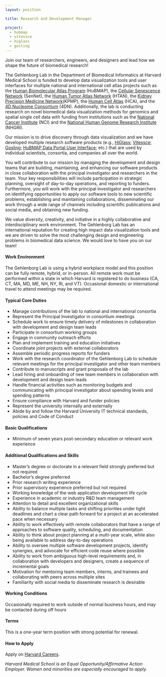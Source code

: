 ```yaml
---
layout: position

title: Research and Development Manager

project:
  - hubmap
  - vitessce
  - higlass
  - gosling
---
```


Join our team of researchers, engineers, and designers and lead how we shape the future of biomedical research! 

The Gehlenborg Lab in the Department of Biomedical Informatics at Harvard Medical School is funded to develop data visualization tools and user interfaces for multiple national and international cell atlas projects such as the [Human Biomolecular Atlas Program](https://hubmapconsortium.org) (HuBMAP), the [Cellular Senescence Network](https://sennetconsortium.org) (SenNet), the [Human Tumor Atlas Network](https://humantumoratlas.org) (HTAN), the [Kidney Precision Medicine Network](https://www.kpmp.org/)(KPMP), the [Human Cell Atlas](https://www.humancellatlas.org/) (HCA), and the [4D Nucleome Consortium](https://www.4dnucleome.org/) (4DN). Additionally, the lab is conducting research on novel biomedical data visualization methods for genomics and spatial single cell data with funding from institutions such as the [National Cancer Institute](https://www.cancer.gov/) (NCI) and the [National Human Genome Research Institute](https://www.genome.gov/) (NHGRI). 
 
Our mission is to drive discovery through data visualization and we have developed multiple research software products (e.g., [HiGlass](http://higlass.io); [Vitessce](http://vitessce.io); [Gosling](http://gosling-lang.org); [HuBMAP Data Portal User Interface](https://portal.hubmapconsortium.org); etc.) that are used by individual scientists, consortia, and companies all over the world. 

You will contribute to our mission by managing the development and design teams that are building, maintaining, and enhancing our software products in close collaboration with the principal investigator and researchers in the team. Your key responsibilities will include participation in strategic planning, oversight of day-to-day operations, and reporting to funders. Furthermore, you will work with the principal investigator and researchers on identifying opportunities to apply our software tools to new scientific problems, establishing and maintaining collaborations, disseminating our work through a wide range of channels including scientific publications and social media, and obtaining new funding.

We value diversity, creativity, and initiative in a highly collaborative and interdisciplinary work environment. The Gehlenborg Lab has an international reputation for creating high impact data visualization tools and we are driven to solve the most challenging design and engineering problems in biomedical data science. We would love to have you on our team!
 

#### Work Environment
The Gehlenborg Lab is using a hybrid workplace model and this position can be fully remote, hybrid, or in-person. All remote work must be performed within a state in which Harvard is registered to do business (CA, CT, MA, MD, ME, NH, NY, RI, and VT). Occasional domestic or international travel to attend meetings may be required.

#### Typical Core Duties
- Manage contributions of the lab to national and international consortia
- Represent the Principal Investigator in consortium meetings
- Schedule work to ensure timely delivery of milestones in collaboration with development and design team leads
- Participate in consortium working groups
- Engage in community outreach efforts
- Plan and implement training and education initiatives
- Coordinate joint projects with external collaborators
- Assemble periodic progress reports for funders
- Work with the research coordinator of the Gehlenborg Lab to schedule relevant meetings for the principal investigator and other team members
- Contribute to manuscripts and grant proposals of the lab
- Lead hiring and onboarding of new team members in collaboration with  development and design team leads
- Handle financial activities such as monitoring budgets and communicating with principal investigator about spending levels and spending patterns
- Ensure compliance with Harvard and funder policies
- Represent the university internally and externally
- Abide by and follow the Harvard University IT technical standards, policies and Code of Conduct

#### Basic Qualifications
- Minimum of seven years post-secondary education or relevant work experience

#### Additional Qualifications and Skills
- Master’s degree or doctorate in a relevant field strongly preferred but not required
- Bachelor’s degree preferred
- Prior research writing experience
- Prior supervisory experience preferred but not required
- Working knowledge of the web application development life cycle
- Experience in academic or industry R&D team management
- Attention to detail and excellent organizational skills
- Ability to balance multiple tasks and shifting priorities under tight deadlines and chart a clear path forward for a project at an accelerated pace when necessary
- Ability to work effectively with remote collaborators that have a range of approaches to software quality, scheduling, and documentation
- Ability to think about project planning at a multi-year scale, while also being available to address day-to-day operations
- Ability to oversee multiple software development projects, identify synergies, and advocate for efficient code reuse where possible
- Ability to work from ambiguous high-level requirements and, in collaboration with developers and designers, create a sequence of incremental goals
- Motivation for mentoring team members, interns, and trainees and collaborating with peers across multiple sites
- Familiarity with social media to disseminate research is desirable

#### Working Conditions
Occasionally required to work outside of normal business hours, and may be contacted during off hours

#### Terms
This is a one-year term position with strong potential for renewal.

#### How to Apply
Apply on [Harvard Careers](https://sjobs.brassring.com/TGnewUI/Search/home/HomeWithPreLoad?partnerid=25240&siteid=5341&PageType=JobDetails&jobid=1975339).

*Harvard Medical School is an Equal Opportunity/Affirmative Action Employer. Women and minorities are especially encouraged to apply.*